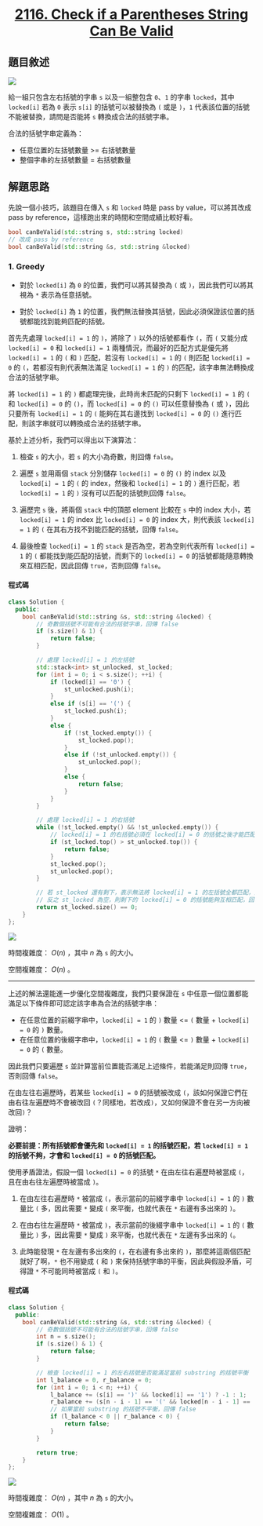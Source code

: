 # <center> [2116. Check if a Parentheses String Can Be Valid](https://leetcode.com/problems/check-if-a-parentheses-string-can-be-valid/description/) </center>

## 題目敘述

[![](https://raw.githubusercontent.com/reese60525/ForPicGo/main/ForPicGo/Pictures/202501121310553.png)](https://raw.githubusercontent.com/reese60525/ForPicGo/main/ForPicGo/Pictures/202501121310553.png)

給一組只包含左右括號的字串 `s` 以及一組整包含 `0`、`1` 的字串 `locked`，其中 `locked[i]` 若為 `0` 表示 `s[i]` 的括號可以被替換為 `(` 或是 `)`，`1` 代表該位置的括號不能被替換，請問是否能將 `s` 轉換成合法的括號字串。

合法的括號字串定義為：

- 任意位置的左括號數量 >= 右括號數量
- 整個字串的左括號數量 = 右括號數量

## 解題思路

先說一個小技巧，該題目在傳入 `s` 和 `locked` 時是 pass by value，可以將其改成 pass by reference，這樣跑出來的時間和空間成績比較好看。

```cpp {.line-numbers}
bool canBeValid(std::string s, std::string locked)
// 改成 pass by reference
bool canBeValid(std::string &s, std::string &locked)
```

### 1. Greedy

- 對於 `locked[i]` 為 `0` 的位置，我們可以將其替換為 `(` 或 `)`，因此我們可以將其視為 `*` 表示為任意括號。

- 對於 `locked[i]` 為 `1` 的位置，我們無法替換其括號，因此必須保證該位置的括號都能找到能夠匹配的括號。

首先先處理 `locked[i] = 1` 的 `)`，將除了 `)` 以外的括號都看作 `(`，而 `(` 又能分成 `locked[i] = 0` 和 `locked[i] = 1` 兩種情況，而最好的匹配方式是優先將 `locked[i] = 1` 的 `(` 和 `)` 匹配，若沒有 `locked[i] = 1` 的 `(` 則匹配 `locked[i] = 0` 的 `(`，若都沒有則代表無法滿足 `locked[i] = 1` 的 `)` 的匹配，該字串無法轉換成合法的括號字串。  

將 `locked[i] = 1` 的 `)` 都處理完後，此時尚未匹配的只剩下 `locked[i] = 1` 的 `(` 和 `locked[i] = 0` 的 `()`，而 `locked[i] = 0` 的 `()` 可以任意替換為 `(` 或 `)`，因此只要所有 `locked[i] = 1` 的 `(` 能夠在其右邊找到 `locked[i] = 0` 的 `()` 進行匹配，則該字串就可以轉換成合法的括號字串。

基於上述分析，我們可以得出以下演算法：  

1. 檢查 `s` 的大小，若 `s` 的大小為奇數，則回傳 `false`。

2. 遍歷 `s` 並用兩個 `stack` 分別儲存 `locked[i] = 0` 的 `()` 的 index 以及 `locked[i] = 1` 的 `(` 的 index，然後和 `locked[i] = 1` 的 `)` 進行匹配，若 `locked[i] = 1` 的 `)` 沒有可以匹配的括號則回傳 `false`。

3. 遍歷完 `s` 後，將兩個 `stack` 中的頂部 element 比較在 `s` 中的 index 大小，若 `locked[i] = 1` 的 index 比 `locked[i] = 0` 的 index 大，則代表該 `locked[i] = 1` 的 `(` 在其右方找不到能匹配的括號，回傳 `false`。

4. 最後檢查 `locked[i] = 1` 的 `stack` 是否為空，若為空則代表所有 `locked[i] = 1` 的 `(` 都能找到能匹配的括號，而剩下的 `locked[i] = 0` 的括號都能隨意轉換來互相匹配，因此回傳 `true`，否則回傳 `false`。

#### 程式碼

```cpp {.line-numbers}
class Solution {
  public:
    bool canBeValid(std::string &s, std::string &locked) {
        // 奇數個括號不可能有合法的括號字串，回傳 false
        if (s.size() & 1) {
            return false;
        }

        // 處理 locked[i] = 1 的左括號
        std::stack<int> st_unlocked, st_locked;
        for (int i = 0; i < s.size(); ++i) {
            if (locked[i] == '0') {
                st_unlocked.push(i);
            }
            else if (s[i] == '(') {
                st_locked.push(i);
            }
            else {
                if (!st_locked.empty()) {
                    st_locked.pop();
                }
                else if (!st_unlocked.empty()) {
                    st_unlocked.pop();
                }
                else {
                    return false;
                }
            }
        }

        // 處理 locked[i] = 1 的右括號
        while (!st_locked.empty() && !st_unlocked.empty()) {
            // locked[i] = 1 的右括號必須在 locked[i] = 0 的括號之後才能匹配
            if (st_locked.top() > st_unlocked.top()) {
                return false;
            }
            st_locked.pop();
            st_unlocked.pop();
        }

        // 若 st_locked 還有剩下，表示無法將 locked[i] = 1 的左括號全都匹配，回傳 false
        // 反之 st_locked 為空，則剩下的 locked[i] = 0 的括號能夠互相匹配，回傳 true
        return st_locked.size() == 0;
    }
};
```

[![](https://raw.githubusercontent.com/reese60525/ForPicGo/main/ForPicGo/Pictures/202501121446585.png)](https://raw.githubusercontent.com/reese60525/ForPicGo/main/ForPicGo/Pictures/202501121446585.png)

時間複雜度： $O(n)$ ，其中 $n$ 為 `s` 的大小。

空間複雜度： $O(n)$ 。

---

上述的解法還能進一步優化空間複雜度，我們只要保證在 `s` 中任意一個位置都能滿足以下條件即可認定該字串為合法的括號字串：

- 在任意位置的前綴字串中，`locked[i] = 1` 的 `)` 數量 <= `(` 數量 + `locked[i] = 0` 的 `)` 數量。
- 在任意位置的後綴字串中，`locked[i] = 1` 的 `(` 數量 <= `)` 數量 + `locked[i] = 0` 的 `(` 數量。

因此我們只要遍歷 `s` 並計算當前位置能否滿足上述條件，若能滿足則回傳 `true`，否則回傳 `false`。

在由左往右遍歷時，若某些 `locked[i] = 0` 的括號被改成 `(`，該如何保證它們在由右往左遍歷時不會被改回 `(`？同樣地，若改成`)`，又如何保證不會在另一方向被改回`)`？

證明：  

**必要前提：所有括號都會優先和 `locked[i] = 1` 的括號匹配，若 `locked[i] = 1` 的括號不夠，才會和 `locked[i] = 0` 的括號匹配。**

使用矛盾證法，假設一個 `locked[i] = 0` 的括號 `*` 在由左往右遍歷時被當成 `(`，且在由右往左遍歷時被當成 `)`。

1. 在由左往右遍歷時 `*` 被當成 `(`，表示當前的前綴字串中 `locked[i] = 1` 的 `)` 數量比 `(` 多，因此需要 `*` 變成 `(` 來平衡，也就代表在 `*` 右邊有多出來的 `)`。

2. 在由右往左遍歷時 `*` 被當成 `)`，表示當前的後綴字串中 `locked[i] = 1` 的 `(` 數量比 `)` 多，因此需要 `*` 變成 `)` 來平衡，也就代表在 `*` 左邊有多出來的 `(`。

3. 此時能發現 `*` 在左邊有多出來的 `(`，在右邊有多出來的 `)`，那麼將這兩個匹配就好了啊，`*` 也不用變成 `(` 和 `)` 來保持括號字串的平衡，因此與假設矛盾，可得證 `*` 不可能同時被當成 `(` 和 `)`。

#### 程式碼

```cpp {.line-numbers}
class Solution {
  public:
    bool canBeValid(std::string &s, std::string &locked) {
        // 奇數個括號不可能有合法的括號字串，回傳 false
        int n = s.size();
        if (s.size() & 1) {
            return false;
        }

        // 檢查 locked[i] = 1 的左右括號是否能滿足當前 substring 的括號平衡
        int l_balance = 0, r_balance = 0;
        for (int i = 0; i < n; ++i) {
            l_balance += (s[i] == ')' && locked[i] == '1') ? -1 : 1;
            r_balance += (s[n - i - 1] == '(' && locked[n - i - 1] == '1') ? -1 : 1;
            // 如果當前 substring 的括號不平衡，回傳 false
            if (l_balance < 0 || r_balance < 0) {
                return false;
            }
        }

        return true;
    }
};
```

[![](https://raw.githubusercontent.com/reese60525/ForPicGo/main/ForPicGo/Pictures/202501121443072.png)](https://raw.githubusercontent.com/reese60525/ForPicGo/main/ForPicGo/Pictures/202501121443072.png)

時間複雜度： $O(n)$ ，其中 $n$ 為 `s` 的大小。

空間複雜度： $O(1)$ 。
